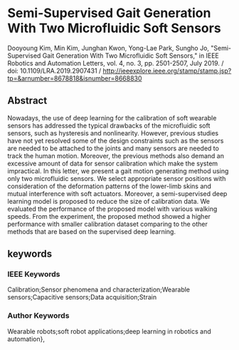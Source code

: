 # Semi-Supervised Gait Generation With Two Microfluidic Soft Sensors

Dooyoung Kim, Min Kim, Junghan Kwon, Yong-Lae Park,  Sungho Jo,  "Semi-Supervised Gait Generation With Two Microfluidic Soft Sensors," in IEEE Robotics and Automation Letters, vol. 4, no. 3, pp. 2501-2507, July 2019. / doi: 10.1109/LRA.2019.2907431 /  http://ieeexplore.ieee.org/stamp/stamp.jsp?tp=&arnumber=8678818&isnumber=8668830

## Abstract

Nowadays, the use of deep learning for the calibration of soft wearable sensors has addressed the typical drawbacks of the microfluidic soft sensors, such as hysteresis and nonlinearity. However, previous studies have not yet resolved some of the design constraints such as the sensors are needed to be attached to the joints and many sensors are needed to track the human motion. Moreover, the previous methods also demand an excessive amount of data for sensor calibration which make the system impractical. In this letter, we present a gait motion generating method using only two microfluidic sensors. We select appropriate sensor positions with consideration of the deformation patterns of the lower-limb skins and mutual interference with soft actuators. Moreover, a semi-supervised deep learning model is proposed to reduce the size of calibration data. We evaluated the performance of the proposed model with various walking speeds. From the experiment, the proposed method showed a higher performance with smaller calibration dataset comparing to the other methods that are based on the supervised deep learning.

## keywords
### IEEE Keywords
Calibration;Sensor phenomena and characterization;Wearable sensors;Capacitive sensors;Data acquisition;Strain

### Author Keywords
Wearable robots;soft robot applications;deep learning in robotics and automation},


